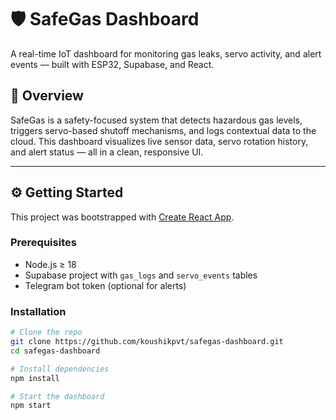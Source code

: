 # 🛡️ SafeGas Dashboard

A real-time IoT dashboard for monitoring gas leaks, servo activity, and alert events — built with ESP32, Supabase, and React.

## 🚀 Overview

SafeGas is a safety-focused system that detects hazardous gas levels, triggers servo-based shutoff mechanisms, and logs contextual data to the cloud. This dashboard visualizes live sensor data, servo rotation history, and alert status — all in a clean, responsive UI.

---

## ⚙️ Getting Started

This project was bootstrapped with [Create React App](https://github.com/facebook/create-react-app).

### Prerequisites

- Node.js ≥ 18
- Supabase project with `gas_logs` and `servo_events` tables
- Telegram bot token (optional for alerts)

### Installation

```bash
# Clone the repo
git clone https://github.com/koushikpvt/safegas-dashboard.git
cd safegas-dashboard

# Install dependencies
npm install

# Start the dashboard
npm start
